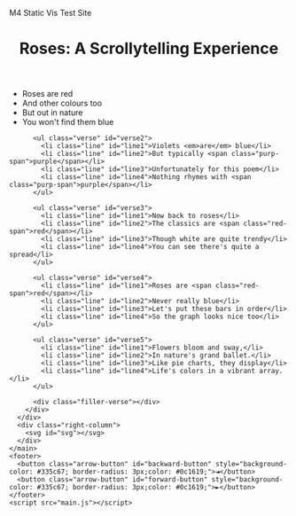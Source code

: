 M4 Static Vis Test Site
<!DOCTYPE html>
<html>
  <head>
    <title>Scrollytelling Poems</title>
    <link rel="stylesheet" type="text/css" href="styles.css" />
    <script src="https://d3js.org/d3.v7.min.js"></script>
  </head>
  <body>
    <header>
      <h1 class="title">Roses: A Scrollytelling Experience</h1>
    </header>
    <main class="wrapper">
      <div class="left-column">
        <div class="left-column-content">
          <div class="filler-verse"></div>
          <ul class="verse" id="verse1">
            <li class="line" id="line1">Roses are <span class="red-span">red</span></li>
            <li class="line" id="line2">And other colours too</li>
            <li class="line" id="line3">But out in nature</li>
            <li class="line" id="line4">You won't find them blue</li>
          </ul>

          <ul class="verse" id="verse2">
            <li class="line" id="line1">Violets <em>are</em> blue</li>
            <li class="line" id="line2">But typically <span class="purp-span">purple</span></li>
            <li class="line" id="line3">Unfortunately for this poem</li>
            <li class="line" id="line4">Nothing rhymes with <span class="purp-span">purple</span></li>
          </ul>

          <ul class="verse" id="verse3">
            <li class="line" id="line1">Now back to roses</li>
            <li class="line" id="line2">The classics are <span class="red-span">red</span></li>
            <li class="line" id="line3">Though white are quite trendy</li>
            <li class="line" id="line4">You can see there's quite a spread</li>
          </ul>

          <ul class="verse" id="verse4">
            <li class="line" id="line1">Roses are <span class="red-span">red</span></li>
            <li class="line" id="line2">Never really blue</li>
            <li class="line" id="line3">Let's put these bars in order</li>
            <li class="line" id="line4">So the graph looks nice too</li>
          </ul>

          <ul class="verse" id="verse5">
            <li class="line" id="line1">Flowers bloom and sway,</li>
            <li class="line" id="line2">In nature's grand ballet.</li>
            <li class="line" id="line3">Like pie charts, they display</li>
            <li class="line" id="line4">Life's colors in a vibrant array.</li>
          </ul>

          <div class="filler-verse"></div>
        </div>
      </div>
      <div class="right-column">
        <svg id="svg"></svg>
      </div>
    </main>
    <footer>
      <button class="arrow-button" id="backward-button" style="background-color: #335c67; border-radius: 3px;color: #0c1619;">◄</button>
      <button class="arrow-button" id="forward-button" style="background-color: #335c67; border-radius: 3px;color: #0c1619;">►</button>
    </footer>
    <script src="main.js"></script>
  </body>
</html>
